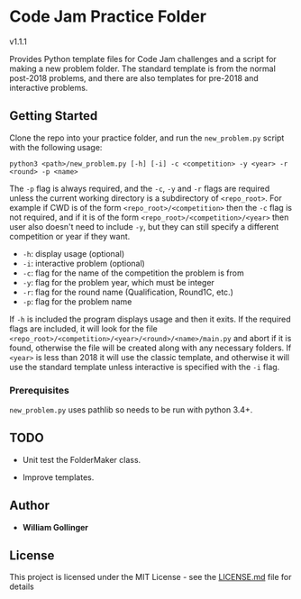 # Code Jam Practice Folder

v1.1.1

Provides Python template files for Code Jam challenges and a script for making a new problem folder. The standard template is from the normal post-2018 problems, and there are also templates for pre-2018 and interactive problems.

## Getting Started

Clone the repo into your practice folder, and run the `new_problem.py` script with the following usage:

    python3 <path>/new_problem.py [-h] [-i] -c <competition> -y <year> -r <round> -p <name>

The `-p` flag is always required, and the `-c`, `-y` and `-r` flags are required unless the current working directory is a subdirectory of `<repo_root>`. For example if CWD is of the form `<repo_root>/<competition>` then the `-c` flag is not required, and if it is of the form `<repo_root>/<competition>/<year>` then user also doesn't need to include `-y`, but they can still specify a different competition or year if they want.

* `-h`: display usage (optional)
* `-i`: interactive problem (optional)
* `-c`: flag for the name of the competition the problem is from
* `-y`: flag for the problem year, which must be integer
* `-r`: flag for the round name (Qualification, Round1C, etc.)
* `-p`: flag for the problem name

If `-h` is included the program displays usage and then it exits. If the required flags are included, it will look for the file `<repo_root>/<competition>/<year>/<round>/<name>/main.py` and abort if it is found, otherwise the file will be created along with any necessary folders. If `<year>` is less than 2018 it will use the classic template, and otherwise it will use the standard template unless interactive is specified with the `-i` flag.

### Prerequisites
`new_problem.py` uses pathlib so needs to be run with python 3.4+.

## TODO

* Unit test the FolderMaker class.

* Improve templates.

## Author

* **William Gollinger**

## License

This project is licensed under the MIT License - see the [LICENSE.md](LICENSE.md) file for details
